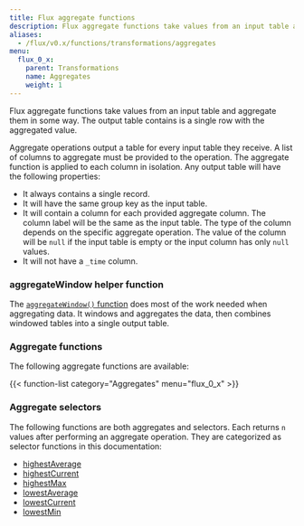 ```yaml
---
title: Flux aggregate functions
description: Flux aggregate functions take values from an input table and aggregate them in some way.
aliases:
  - /flux/v0.x/functions/transformations/aggregates
menu:
  flux_0_x:
    parent: Transformations
    name: Aggregates
    weight: 1
---
```


Flux aggregate functions take values from an input table and aggregate them in some way.
The output table contains is a single row with the aggregated value.

Aggregate operations output a table for every input table they receive.
A list of columns to aggregate must be provided to the operation.
The aggregate function is applied to each column in isolation.
Any output table will have the following properties:

- It always contains a single record.
- It will have the same group key as the input table.
- It will contain a column for each provided aggregate column.
  The column label will be the same as the input table.
  The type of the column depends on the specific aggregate operation.
  The value of the column will be `null` if the input table is empty or the input column has only `null` values.
- It will not have a `_time` column.

### aggregateWindow helper function
The [`aggregateWindow()` function](/flux/v0.x/functions/transformations/aggregates/aggregatewindow)
does most of the work needed when aggregating data.
It windows and aggregates the data, then combines windowed tables into a single output table.

### Aggregate functions
The following aggregate functions are available:

{{< function-list category="Aggregates" menu="flux_0_x" >}}

### Aggregate selectors
The following functions are both aggregates and selectors.
Each returns `n` values after performing an aggregate operation.
They are categorized as selector functions in this documentation:

- [highestAverage](/flux/v0.x/functions/transformations/selectors/highestaverage)
- [highestCurrent](/flux/v0.x/functions/transformations/selectors/highestcurrent)
- [highestMax](/flux/v0.x/functions/transformations/selectors/highestmax)
- [lowestAverage](/flux/v0.x/functions/transformations/selectors/lowestaverage)
- [lowestCurrent](/flux/v0.x/functions/transformations/selectors/lowestcurrent)
- [lowestMin](/flux/v0.x/functions/transformations/selectors/lowestmin)
